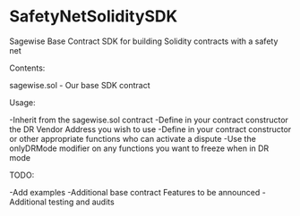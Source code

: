 # SafetyNetSoliditySDK
Sagewise Base Contract SDK for building Solidity contracts with a safety net

Contents:

sagewise.sol - Our base SDK contract

Usage:

-Inherit from the sagewise.sol contract
-Define in your contract constructor the DR Vendor Address you wish to use
-Define in your contract constructor or other appropriate functions who can activate a dispute
-Use the onlyDRMode modifier on any functions you want to freeze when in DR mode

TODO:

-Add examples
-Additional base contract Features to be announced
-Additional testing and audits